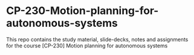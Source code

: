 # CP-230-Motion-planning-for-autonomous-systems
This repo contains the study material, slide-decks, notes and assignments for the course [CP-230] Motion planning for autonomous systems 
